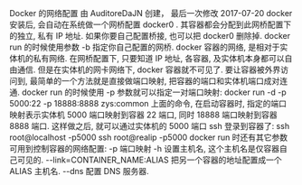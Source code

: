 Docker 的网络配置
由 AuditoreDaJN 创建， 最后一次修改 2017-07-20
docker 安装后, 会自动在系统做一个网桥配置 docker0 . 其容器都会分配到此网桥配置下的独立, 私有 IP 地址.
如果你要自己配置桥接, 也可以把 docker0 删除掉. docker run 的时候使用参数 -b 指定你自己配置的网桥.
docker 容器的网络, 是相对于实体机的私有网络. 在网桥配置下, 只要知道 IP 地址, 各容器, 及实体机本身都可以自由通信.
但是在实体机的网卡网络下, docker 容器就不可见了. 要让容器被外界访问到, 最简单的一个方法就是直接做端口映射, 把容器的端口和实体机端口成对连通. docker run 的时候使用 -p 参数就可以指定一对端口映射:
docker run -d -p 5000:22 -p 18888:8888 zys:common
上面的命令, 在启动容器时, 指定的端口映射表示实体机 5000 端口映射到容器 22 端口, 同时 18888 端口映射到容器 8888 端口. 这样做之后, 就可以通过实体机的 5000 端口 ssh 登录到容器了:
ssh root@localhost -p5000
ssh root@realip -p5000
docker run 时还有其它参数可用到控制容器的网络配置:
-p
端口映射
-h
设置主机名, 这个主机名是仅容器自己可见的.
--link=CONTAINER_NAME:ALIAS
把另一个容器的地址配置成一个 ALIAS 主机名.
--dns
配置 DNS 服务器.
